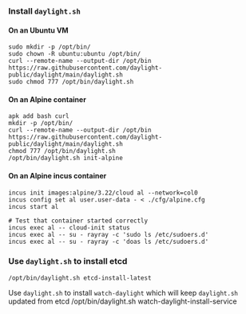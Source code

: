 ### Install `daylight.sh`

#### On an Ubuntu VM
```
sudo mkdir -p /opt/bin/
sudo chown -R ubuntu:ubuntu /opt/bin/
curl --remote-name --output-dir /opt/bin https://raw.githubusercontent.com/daylight-public/daylight/main/daylight.sh
sudo chmod 777 /opt/bin/daylight.sh
```


#### On an Alpine container
```
apk add bash curl
mkdir -p /opt/bin/
curl --remote-name --output-dir /opt/bin https://raw.githubusercontent.com/daylight-public/daylight/main/daylight.sh
chmod 777 /opt/bin/daylight.sh
/opt/bin/daylight.sh init-alpine
```

#### On an Alpine incus container
```
incus init images:alpine/3.22/cloud al --network=col0
incus config set al user.user-data - < ./cfg/alpine.cfg
incus start al

# Test that container started correctly
incus exec al -- cloud-init status
incus exec al -- su - rayray -c 'sudo ls /etc/sudoers.d'
incus exec al -- su - rayray -c 'doas ls /etc/sudoers.d'
```

### Use `daylight.sh` to install etcd
```
/opt/bin/daylight.sh etcd-install-latest
```

Use `daylight.sh` to install `watch-daylight` which will keep `daylight.sh` updated from etcd
/opt/bin/daylight.sh watch-daylight-install-service